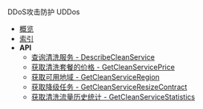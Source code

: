 <div class="sidebar_title icon__ugaa">DDoS攻击防护 UDDos</div>

- [概览](api/uddos-uclean-api/README.md)
- [索引](api/uddos-uclean-api/index.md)
- **API**
    - [查询清洗服务 - DescribeCleanService](api/uddos-uclean-api/describe_clean_service)
    - [获取清洗套餐的价格 - GetCleanServicePrice](api/uddos-uclean-api/get_clean_service_price)
    - [获取可用地域 - GetCleanServiceRegion](api/uddos-uclean-api/get_clean_service_region)
    - [获取降级任务 - GetCleanServiceResizeContract](api/uddos-uclean-api/get_clean_service_resize_contract)
    - [获取清洗流量历史统计 - GetCleanServiceStatistics](api/uddos-uclean-api/get_clean_service_statistics)
